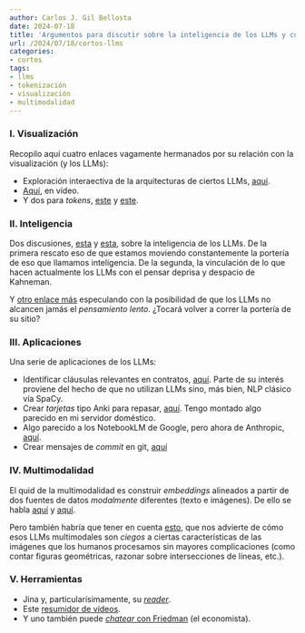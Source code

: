 ```yaml
---
author: Carlos J. Gil Bellosta
date: 2024-07-18
title: 'Argumentos para discutir sobre la inteligencia de los LLMs y cuatro asuntos más'
url: /2024/07/18/cortos-llms
categories:
- cortos
tags:
- llms
- tokenización
- visualización
- multimodalidad
---
```


### I. Visualización

Recopilo aquí cuatro enlaces vagamente hermanados por su relación con la visualización (y los LLMs):
- Exploración interaectiva de la arquitecturas de ciertos LLMs, [aquí](https://bbycroft.net/llm).
- [Aquí](https://www.youtube.com/watch?v=eMlx5fFNoYc), en vídeo.
- Y dos para _tokens_, [este](https://huggingface.co/spaces/Xenova/the-tokenizer-playground) y [este](https://chunkviz.up.railway.app/).

### II. Inteligencia

Dos discusiones,
[esta](https://statmodeling.stat.columbia.edu/2024/04/13/intelligence-is-whatever-machines-cannot-yet-do/) y
[esta](https://statmodeling.stat.columbia.edu/2023/11/18/i-disagree-with-geoff-hinton-regarding-glorified-autocomplete/),
sobre la inteligencia de los LLMs. De la primera rescato eso de que estamos moviendo constantemente la portería de eso que llamamos inteligencia. De la segunda, la vinculación de lo que hacen actualmente los LLMs con el pensar deprisa y despacio de Kahneman.

Y [otro enlace más](https://www.lesswrong.com/posts/k38sJNLk7YbJA72ST/llm-generality-is-a-timeline-crux)
especulando con la posibilidad de que los LLMs no alcancen jamás el _pensamiento lento_. ¿Tocará volver a correr la portería de su sitio?


### III. Aplicaciones

Una serie de aplicaciones de los LLMs:
- Identificar cláusulas relevantes en contratos, [aquí](https://medium.com/@adamhacklander/creating-an-ai-model-to-locate-key-clauses-within-contracts-6b3d7b91cc82). Parte de su interés proviene del hecho de que  no utilizan LLMs sino,  más bien, NLP clásico vía SpaCy.
- Crear _tarjetas_ tipo Anki para repasar, [aquí](https://www.alexejgossmann.com/LLMs-for-spaced-repetition/). Tengo montado algo parecido en mi servidor doméstico.
- Algo parecido a los NotebookLM de Google, pero ahora de Anthropic, [aquí](https://simonwillison.net/2024/Jun/25/claude-projects/).
- Crear mensajes de _commit_ en git, [aquí](https://harper.blog/2024/03/11/use-an-llm-to-automagically-generate-meaningful-git-commit-messages/)


### IV. Multimodalidad

El quid de la multimodalidad es construir _embeddings_ alineados a partir de dos fuentes de datos _modalmente_ diferentes (texto e imágenes). De ello se habla
[aquí](https://huyenchip.com/2023/10/10/multimodal.html) y
[aquí](https://openai.com/index/clip/).

Pero también habría que tener en cuenta
[esto](https://vlmsareblind.github.io/),
que nos advierte de cómo esos LLMs multimodales son _ciegos_ a ciertas características de las imágenes que los humanos procesamos sin mayores complicaciones (como contar figuras geométricas, razonar sobre intersecciones de líneas, etc.).


### V. Herramientas

- Jina y, particularísimamente, su [_reader_](https://jina.ai/reader/).
- Este [resumidor de vídeos](https://notegpt.io/youtube-video-summarizer).
- Y uno también puede [_chatear_ con Friedman](https://friedman.ai/) (el economista).

